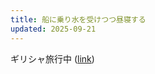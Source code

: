```yaml
---
title: 船に乗り水を受けつつ昼寝する
updated: 2025-09-21
---
```

ギリシャ旅行中 ([link](https://sotaro.io/travel/2025-09-21-athens))